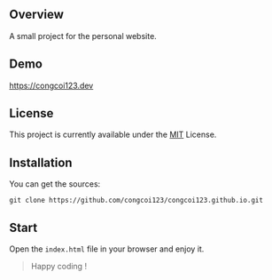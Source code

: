 ## Overview
A small project for the personal website.

## Demo
https://congcoi123.dev

## License
This project is currently available under the [MIT](https://github.com/congcoi123/congcoi123.github.io/blob/master/LICENSE) License.

## Installation
You can get the sources:
```
git clone https://github.com/congcoi123/congcoi123.github.io.git
```

## Start
Open the `index.html` file in your browser and enjoy it.

> Happy coding !
